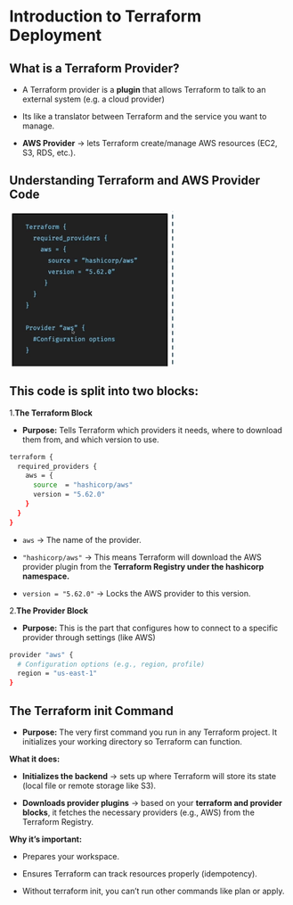 # **Introduction to Terraform Deployment**

**What is a Terraform Provider?**
---
- A Terraform provider is a **plugin** that allows Terraform to talk to an external system (e.g. a cloud provider)

- Its like a translator between Terraform and the service you want to manage.

- **AWS Provider** → lets Terraform create/manage AWS resources (EC2, S3, RDS, etc.).

**Understanding Terraform and AWS Provider Code**
---
![alt text](Screenshots/image-1.png)

**This code is split into two blocks:**
---

1.**The Terraform Block**

- **Purpose:** Tells Terraform which providers it needs, where to download them from, and which version to use.

```bash
terraform {
  required_providers {
    aws = {
      source  = "hashicorp/aws"
      version = "5.62.0"
    }
  }
}
```
- `aws` → The name of the provider.

- `"hashicorp/aws"` → This means Terraform will download the AWS provider plugin from the **Terraform Registry under the hashicorp namespace.**
- `version = "5.62.0"` → Locks the AWS provider to this version.

2.**The Provider Block**

- **Purpose:** This is the part that configures  how to connect to a specific provider through settings (like AWS)

```bash
provider "aws" {
  # Configuration options (e.g., region, profile)
  region = "us-east-1"
}
```
**The Terraform init Command**
---
- **Purpose:** The very first command you run in any Terraform project. It initializes your working directory so Terraform can function.

**What it does:**

- **Initializes the backend** → sets up where Terraform will store its state (local file or remote storage like S3).

- **Downloads provider plugins** → based on your **terraform and provider blocks**, it fetches the necessary providers (e.g., AWS) from the Terraform Registry.

**Why it’s important:**

- Prepares your workspace.

- Ensures Terraform can track resources properly (idempotency).

- Without terraform init, you can’t run other commands like plan or apply.
